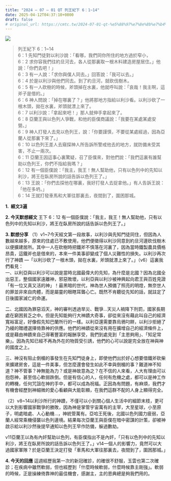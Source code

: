```yaml
---
title: "2024 – 07 – 01 QT 列王紀下 6：1~14"
date: 2025-04-12T04:37:10+0800
draft: false
# original_url: https://cmtc.tw/2024-07-01-qt-%e5%88%97%e7%8e%8b%e7%b4%80%e4%b8%8b-6%ef%bc%9a114
---
```


![](/images/qt.jpg)
> 列王紀下 6：1\~14  
> 6：1 先知門徒對以利沙說：「看哪，我們同你所住的地方過於窄小，  
> 6：2 求你容我們往約旦河去，各人從那裏取一根木料建造房屋居住。」他說：「你們去吧！」  
> 6：3 有一人說：「求你與僕人同去。」回答說：「我可以去。」  
> 6：4 於是以利沙與他們同去。到了約旦河，就砍伐樹木。  
> 6：5 有一人砍樹的時候，斧頭掉在水裏，他就呼叫說：「哀哉！我主啊，這斧子是借的。」  
> 6：6 神人問說：「掉在哪裏了？」他將那地方指給以利沙看。以利沙砍了一根木頭，拋在水裏，斧頭就漂上來了。  
> 6：7 以利沙說：「拿起來吧！」那人就伸手拿起來了。  
> 6：8 亞蘭王與以色列人爭戰，和他的臣僕商議說：「我要在某處某處安營。」  
> 6：9 神人打發人去見以色列王，說：「你要謹慎，不要從某處經過，因為亞蘭人從那裏下來了。」  
> 6：10 以色列王差人去窺探神人所告訴所警戒他去的地方，就防備未受其害，不止一兩次。  
> 6：11 亞蘭王因這事心裏驚疑，召了臣僕來，對他們說：「我們這裏有誰幫助以色列王，你們不指給我嗎？」  
> 6：12 有一個臣僕說：「我主，我王！無人幫助他，只有以色列中的先知以利沙，將王在臥房所說的話告訴以色列王了。」  
> 6：13 王說：「你們去探他在哪裏，我好打發人去捉拿他。」有人告訴王說：「他在多坍。」  
> 6：14 王就打發車馬和大軍往那裏去，夜間到了，圍困那城。

**1.  經文3遍**

**2. 今天默想經文**
王下 6：12 有一個臣僕說：「我主，我王！無人幫助他，只有以色列中的先知以利沙，將王在臥房所說的話告訴以色列王了。」

**3. 默想分享**
（1）v1\~7今天經文第一段故事，以利沙與先知門徒同住，但因為人數越來越多，原來的住處已不敷使用，他們便徵得以利沙同意到約旦河邊砍伐樹木以便擴建居所。其中一人在砍樹時把鐵斧不慎落在河裏了，因為當時鐵製農具價格昂貴，這鐵斧也是借來的，本來一件美事卻變成了個人災難性的損失。以利沙再次行了神蹟 —「以利沙砍了一根木頭，拋在水裏，斧頭就漂上來了。」（v6）這裏我們看見：  
一、以利亞與以利沙可以說是當時北國最偉大的先知，為什麼是北國？因為北國全出惡王，整個國家遠離神，邪惡敗壞，以利亞與以利沙被神興起向君王與百姓見證「有一位又真又活的神」！最黑暗的世代，神為世人預備了照亮的明燈，無奈世人的罪並非來自肉體，而是屬靈的眼瞎耳聾心亡。既然不肯聽從先知的話，就註定了日後國家滅亡的命運。

二、北國因為罪惡滔天，神的審判透過旱災、戰爭…天災人禍降下刑罰，國家長期處在窮困貧乏之中。但是先知能夠行大神蹟大奇事，卻從來沒有藉此叫自己的經濟寬裕富足，好像假先知巴蘭所行的一樣。以利亞還需要靠烏鴉叼餅，以利沙拒絕了乃縵的贈禮選擇倚靠神的供應。他們的神蹟從來沒有用在擴增自己的經濟條件上，或是藉由神蹟來自己得著豐富的報酬享受，我們到處見到「主恩夠用」、「知足常樂」。因為先知已經不再為外在的物質受引誘，他們的心可以說是完全放在神與神的國度之上。

三、神沒有阻止倒楣的事發生在先知門徒身上，即使他們出於好心想要借鐵斧砍柴來擴建房舍，這是一件美事，但怎麼還會發生如此不幸與倒楣的事？難道神不知道？神不管事？神無能為力？或是神故意為之？在不信的人來看，人大有理由可以抱怨神，甚至信心軟弱跌倒。但是有信心的人，任何有危機之處，都可以是神工作的轉機，任何咒詛在神的手中，都可以成為祝福。正因為有問題，有麻煩，我們才有機會經歷到神細微的愛心看顧與大能彰顯，在我們這群不配的人身上顯得完全。

（2）v8\~14以利沙所行的神蹟，不僅可以小到關心個人生活中的細節末枝，更可以大到影響國家戰爭的勝敗，因為神是掌管宇宙萬有的主宰，大至星球，小至原子，明處暗處、人心動機…，神統管萬有。亞哈王死後，北國以色列國力疲弱，亞蘭人經常乘機侵襲以色列邊境。結果每次亞蘭王與臣僕在暗中密謀的計策，卻被神啟示給以利沙然後提早通知以色列王早作防備，躲過數劫。

v11亞蘭王以為有內奸幫助以色列，有臣僕指出不是內奸，「只有以色列中的先知以利沙，將王在臥房所說的話告訴以色列王了。」v14一個人的影響力，竟然可以大過國家軍隊？於是亞蘭王決定打發「車馬和大軍往那裏去，夜間到了，圍困那城。」

**4. 今天的回應**
這週經歷我第一次的新冠確診，的確很不舒服，玉雲也第二次確診；在疾病中雖然軟弱，但也經歷到「什麼時候軟弱，什麼時候靠主剛強」。軟弱的時候，正是操練倚靠神的最佳機會，感謝主，主的恩典總是夠我們用的。
